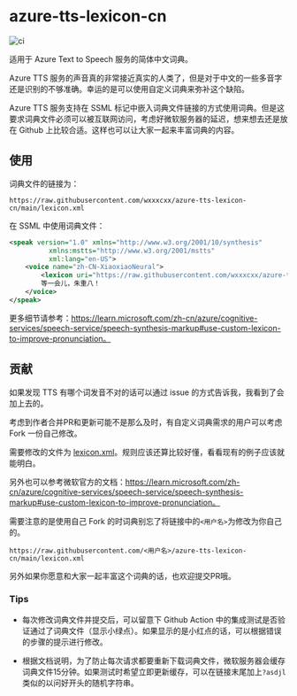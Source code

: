 # azure-tts-lexicon-cn

![ci](https://github.com/wxxxcxx/azure-tts-lexicon-cn/actions/workflows/ci.yaml/badge.svg)

适用于 Azure Text to Speech 服务的简体中文词典。

Azure TTS 服务的声音真的非常接近真实的人类了，但是对于中文的一些多音字还是识别的不够准确。幸运的是可以使用自定义词典来弥补这个缺陷。

Azure TTS 服务支持在 SSML 标记中嵌入词典文件链接的方式使用词典。但是这要求词典文件必须可以被互联网访问，考虑好微软服务器的延迟，想来想去还是放在 Github 上比较合适。这样也可以让大家一起来丰富词典的内容。

## 使用

词典文件的链接为：
```
https://raw.githubusercontent.com/wxxxcxx/azure-tts-lexicon-cn/main/lexicon.xml
```

在 SSML 中使用词典文件：
``` xml
<speak version="1.0" xmlns="http://www.w3.org/2001/10/synthesis"
          xmlns:mstts="http://www.w3.org/2001/mstts"
          xml:lang="en-US">
    <voice name="zh-CN-XiaoxiaoNeural">
        <lexicon uri="https://raw.githubusercontent.com/wxxxcxx/azure-tts-lexicon-cn/main/lexicon.xml"/>
        等一会儿，朱重八！
    </voice>
</speak>
```

更多细节请参考：https://learn.microsoft.com/zh-cn/azure/cognitive-services/speech-service/speech-synthesis-markup#use-custom-lexicon-to-improve-pronunciation。


## 贡献

如果发现 TTS 有哪个词发音不对的话可以通过 issue 的方式告诉我，我看到了会加上去的。

考虑到作者合并PR和更新可能不是那么及时，有自定义词典需求的用户可以考虑 Fork 一份自己修改。

需要修改的文件为 [lexicon.xml](lexicon.xml)。规则应该还算比较好懂，看看现有的例子应该就能明白。

另外也可以参考微软官方的文档：https://learn.microsoft.com/zh-cn/azure/cognitive-services/speech-service/speech-synthesis-markup#use-custom-lexicon-to-improve-pronunciation。

需要注意的是使用自己 Fork 的时词典别忘了将链接中的`<用户名>`为修改为你自己的。
```
https://raw.githubusercontent.com/<用户名>/azure-tts-lexicon-cn/main/lexicon.xml
```

另外如果你愿意和大家一起丰富这个词典的话，也欢迎提交PR哦。

### Tips

- 每次修改词典文件并提交后，可以留意下 Github Action 中的集成测试是否验证通过了词典文件（显示小绿点）。如果显示的是小红点的话，可以根据错误的步骤的提示进行修改。

- 根据文档说明，为了防止每次请求都要重新下载词典文件，微软服务器会缓存词典文件15分钟。如果测试时希望立即更新缓存，可以在链接末尾加上`?asdjl`类似的以问好开头的随机字符串。
